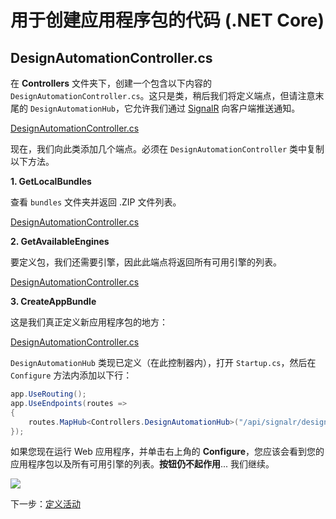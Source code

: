 # 用于创建应用程序包的代码 (.NET Core)

## DesignAutomationController.cs

在 **Controllers** 文件夹下，创建一个包含以下内容的 `DesignAutomationController.cs`。这只是类，稍后我们将定义端点，但请注意末尾的 `DesignAutomationHub`，它允许我们通过 [SignalR](https://docs.microsoft.com/en-us/aspnet/core/signalr/introduction?view=aspnetcore-3.1) 向客户端推送通知。

[DesignAutomationController.cs](_snippets/modifymodels/netcore/DesignAutomationController.1.cs ':include :type=code csharp')

现在，我们向此类添加几个端点。必须在 `DesignAutomationController` 类中复制以下方法。

**1. GetLocalBundles**

查看 `bundles` 文件夹并返回 .ZIP 文件列表。

[DesignAutomationController.cs](_snippets/modifymodels/netcore/DesignAutomationController.2.cs ':include :type=code csharp')

**2. GetAvailableEngines**

要定义包，我们还需要引擎，因此此端点将返回所有可用引擎的列表。

[DesignAutomationController.cs](_snippets/modifymodels/netcore/DesignAutomationController.3.cs ':include :type=code csharp')

**3. CreateAppBundle**

这是我们真正定义新应用程序包的地方：

[DesignAutomationController.cs](_snippets/modifymodels/netcore/DesignAutomationController.4.cs ':include :type=code csharp')

`DesignAutomationHub` 类现已定义（在此控制器内），打开 `Startup.cs`，然后在 `Configure` 方法内添加以下行：

```csharp
app.UseRouting();
app.UseEndpoints(routes =>
{
    routes.MapHub<Controllers.DesignAutomationHub>("/api/signalr/designautomation");
});
```

如果您现在运行 Web 应用程序，并单击右上角的 **Configure**，您应该会看到您的应用程序包以及所有可用引擎的列表。**按钮仍不起作用**... 我们继续。

![](_media/designautomation/list_engines.png)

下一步：[定义活动](/zh-CN/designautomation/activity/)
